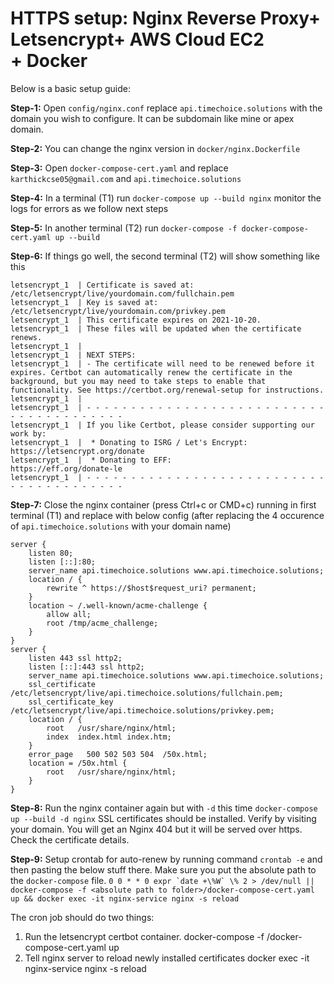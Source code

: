 # HTTPS setup: Nginx Reverse Proxy+ Letsencrypt+ AWS Cloud EC2 + Docker

Below is a basic setup guide:

**Step-1:** Open `config/nginx.conf` replace `api.timechoice.solutions` with the domain you wish to configure. It can be subdomain like mine or apex domain.

**Step-2:** You can change the nginx version in `docker/nginx.Dockerfile`

**Step-3:** Open `docker-compose-cert.yaml` and replace `karthickcse05@gmail.com` and `api.timechoice.solutions`

**Step-4:** In a terminal (T1) run `docker-compose up --build nginx` monitor the logs for errors as we follow next steps

**Step-5:** In another terminal (T2) run `docker-compose -f docker-compose-cert.yaml up --build`

**Step-6:** If things go well, the second terminal (T2) will show something like this

```Successfully received certificate.
letsencrypt_1  | Certificate is saved at: /etc/letsencrypt/live/yourdomain.com/fullchain.pem
letsencrypt_1  | Key is saved at:         /etc/letsencrypt/live/yourdomain.com/privkey.pem
letsencrypt_1  | This certificate expires on 2021-10-20.
letsencrypt_1  | These files will be updated when the certificate renews.
letsencrypt_1  |
letsencrypt_1  | NEXT STEPS:
letsencrypt_1  | - The certificate will need to be renewed before it expires. Certbot can automatically renew the certificate in the background, but you may need to take steps to enable that functionality. See https://certbot.org/renewal-setup for instructions.
letsencrypt_1  |
letsencrypt_1  | - - - - - - - - - - - - - - - - - - - - - - - - - - - - - - - - - - - - - - - -
letsencrypt_1  | If you like Certbot, please consider supporting our work by:
letsencrypt_1  |  * Donating to ISRG / Let's Encrypt:   https://letsencrypt.org/donate
letsencrypt_1  |  * Donating to EFF:                    https://eff.org/donate-le
letsencrypt_1  | - - - - - - - - - - - - - - - - - - - - - - - - - - - - - - - - - - - - - - - -
```

**Step-7:** Close the nginx container (press Ctrl+c or CMD+c) running in first terminal (T1) and replace with below config (after replacing the 4 occurence of `api.timechoice.solutions` with your domain name)

```
server {
    listen 80;
    listen [::]:80;
    server_name api.timechoice.solutions www.api.timechoice.solutions;
    location / {
        rewrite ^ https://$host$request_uri? permanent;
    }
    location ~ /.well-known/acme-challenge {
        allow all;
        root /tmp/acme_challenge;
    }
}
server {
    listen 443 ssl http2;
    listen [::]:443 ssl http2;
    server_name api.timechoice.solutions www.api.timechoice.solutions;
    ssl_certificate     /etc/letsencrypt/live/api.timechoice.solutions/fullchain.pem;
    ssl_certificate_key /etc/letsencrypt/live/api.timechoice.solutions/privkey.pem;
    location / {
        root   /usr/share/nginx/html;
        index  index.html index.htm;
    }
    error_page   500 502 503 504  /50x.html;
    location = /50x.html {
        root   /usr/share/nginx/html;
    }
}
```

**Step-8:** Run the nginx container again but with `-d` this time `docker-compose up --build -d nginx`
SSL certificates should be installed. Verify by visiting your domain. You will get an Nginx 404 but it will be served over https. Check the certificate details.

**Step-9:** Setup crontab for auto-renew by running command `crontab -e` and then pasting the below stuff there. Make sure you put the absolute path to the `docker-compose` file.
`` 0 0 * * 0 expr `date +\%W` \% 2 > /dev/null || docker-compose -f <absolute path to folder>/docker-compose-cert.yaml up && docker exec -it nginx-service nginx -s reload  ``

The cron job should do two things:

1. Run the letsencrypt certbot container.
   docker-compose -f <absolute path to folder>/docker-compose-cert.yaml up
2. Tell nginx server to reload newly installed certificates
   docker exec -it nginx-service nginx -s reload
